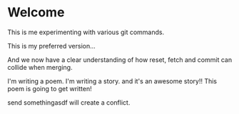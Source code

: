 # Welcome

This is me experimenting with various git commands.

This is my preferred version...

And we now have a clear understanding of how reset, fetch and commit can collide when merging.

I'm writing a poem. I'm writing a story. and it's an awesome story!! This poem is going to get written!

send somethingasdf  will create a conflict.
